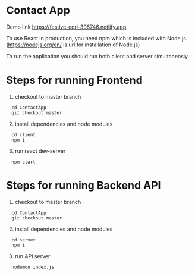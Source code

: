 # Contact App

 Demo link https://festive-cori-396746.netlify.app
 
 To use React in production, you need npm which is included with Node.js.
(https://nodejs.org/en/ is url for installation of Node.js)

To run the application you should run both client and server simultaneosly.

# Steps for running Frontend

1) checkout to master branch
  ```shell 
    cd ContactApp
    git checkout master
  ```
2) install dependencies and node modules 
  ```shell 
    cd client
    npm i 
  ```
3) run react dev-server
  ```shell 
    npm start 
  ```
# Steps for running Backend API  
  
1) checkout to master branch
  ```shell 
    cd ContactApp
    git checkout master
  ```
2) install dependencies and node modules 
  ```shell 
    cd server
    npm i 
  ```
3) run API server
  ```shell 
    nodemon index.js 
  ```

